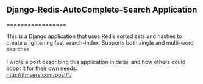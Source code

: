 <h2>Django-Redis-AutoComplete-Search Application</h2>
=================

This is a Django application that uses Redis sorted sets and hashes to create a lightening fast search-index. Supports both single and multi-word searches. 
<br>
<br>
I wrote a post describing this application in detail and how others could adopt it for their own needs:
<br>
<a href="http://jfmyers.com/post/1/" target="_blank">http://jfmyers.com/post/1/</a>